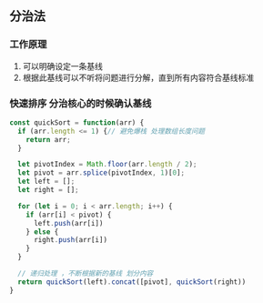 ## 分治法

### 工作原理
1. 可以明确设定一条基线
2. 根据此基线可以不听将问题进行分解，直到所有内容符合基线标准

### 快速排序 分治核心的时候确认基线

```js
const quickSort = function(arr) {
  if (arr.length <= 1) {// 避免爆栈 处理数组长度问题
    return arr;
  }

  let pivotIndex = Math.floor(arr.length / 2);
  let pivot = arr.splice(pivotIndex, 1)[0];
  let left = [];
  let right = [];

  for (let i = 0; i < arr.length; i++) {
    if (arr[i] < pivot) {
      left.push(arr[i])
    } else {
      right.push(arr[i])
    }
  }

  // 递归处理 ，不断根据新的基线 划分内容
  return quickSort(left).concat([pivot], quickSort(right))
}


```